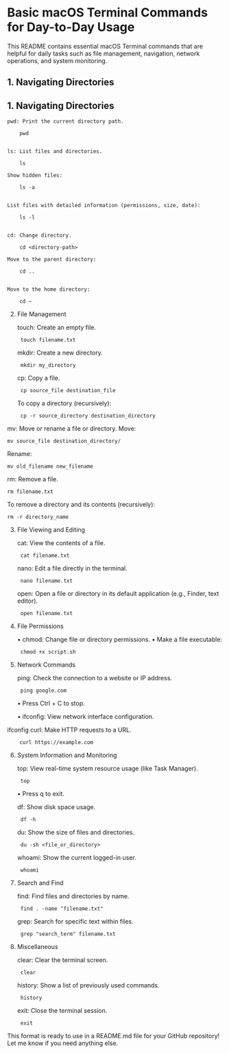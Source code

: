 # Basic macOS Terminal Commands for Day-to-Day Usage

This README contains essential macOS Terminal commands that are helpful for daily tasks such as file management, navigation, network operations, and system monitoring.

## 1. Navigating Directories


## 1. Navigating Directories

	pwd: Print the current directory path.

		pwd


	ls: List files and directories.

		ls

	Show hidden files:

		ls -a


	List files with detailed information (permissions, size, date):

		ls -l


	cd: Change directory.

		cd <directory-path>

	Move to the parent directory:

		cd ..


	Move to the home directory:

		cd ~



2. File Management

	touch: Create an empty file.

		touch filename.txt


	mkdir: Create a new directory.

		mkdir my_directory


	cp: Copy a file.

		cp source_file destination_file

	To copy a directory (recursively):

		cp -r source_directory destination_directory


mv: Move or rename a file or directory.
	Move:

	mv source_file destination_directory/
 Rename:

	mv old_filename new_filename
 rm: Remove a file.

	rm filename.txt
 To remove a directory and its contents (recursively):	
 
 	rm -r directory_name



3. File Viewing and Editing

	cat: View the contents of a file.

		cat filename.txt


	nano: Edit a file directly in the terminal.

		nano filename.txt


	open: Open a file or directory in its default application (e.g., Finder, text editor).

		open filename.txt



4. File Permissions

	•	chmod: Change file or directory permissions.
	•	Make a file executable:

		chmod +x script.sh



5. Network Commands

	ping: Check the connection to a website or IP address.

		ping google.com

	•	Press Ctrl + C to stop.

	•	ifconfig: View network interface configuration.

ifconfig
	curl: Make HTTP requests to a URL.

		curl https://example.com



6. System Information and Monitoring

	top: View real-time system resource usage (like Task Manager).

		top

	•	Press q to exit.

	df: Show disk space usage.

		df -h


	du: Show the size of files and directories.

		du -sh <file_or_directory>


	whoami: Show the current logged-in user.

		whoami



7. Search and Find

	find: Find files and directories by name.

		find . -name "filename.txt"


	grep: Search for specific text within files.

		grep "search_term" filename.txt



8. Miscellaneous

	clear: Clear the terminal screen.

		clear


	history: Show a list of previously used commands.

		history


	exit: Close the terminal session.

		exit



This format is ready to use in a README.md file for your GitHub repository! Let me know if you need anything else.
